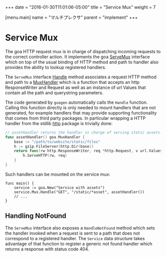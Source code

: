 +++
date = "2016-01-30T11:01:06-05:00"
title = "Service Mux"
weight = 7

[menu.main]
name = "マルチプレクサ"
parent = "implement"
+++

# Service Mux

The goa HTTP request mux is in charge of dispatching incoming requests to the correct controller
action. It implements the goa
[ServeMux](http://goa.design/reference/goa/#type-servemux-a-name-goa-servemux-a) interface which on
top of the usual binding of HTTP method and path to handler also provides the ability to lookup
registered handlers.

The `ServeMux` interface
[Handle](http://goa.design/reference/goa/#type-servemux-a-name-goa-servemux-a) method associates a
request HTTP method and path to a
[MuxHandler](http://goa.design/reference/goa/#type-muxhandler-a-name-goa-muxhandler-a) which is a
function that accepts an http ResponseWriter and Request as well as an instance of url Values that
contain all the path and querystring parameters.

The code generated by `goagen` automatically calls the `Handle` function.  Calling this function
directly is only needed to mount handlers that are not generated, for example handlers that may
provide supporting functionality that comes from third party packages. In particular wrapping a HTTP
handler from the stdlib [http](https://golang.org/pkg/net/http/#Handler) package is trivially done:

```go
// assetHandler returns the handler in charge of serving static assets.
func assetHandler() goa.MuxHandler {
    base := "/path/to/website/static/files"
    h := gzip.FileServer(http.Dir(base))
    return func(rw http.ResponseWriter, req *http.Request, v url.Values) {
        h.ServeHTTP(rw, req)
    }
}
```

Such handlers can be mounted on the service mux:

```
func main() {
    service := goa.New("Service with assets")
    service.Mux.Handle("GET", "/static/*asset", assetHandler())
    // ...
}
```

## Handling NotFound

The `ServeMux` interface also exposes a `HandleNotFound` method which sets the handler invoked when
a request is sent to a path that does not correspond to a registered handler. The `Service` data 
structure takes advantage of that function to register a generic not found handler which returns a
response with status code 404.
